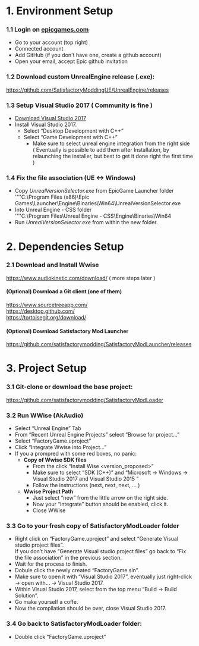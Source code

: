 # 1. Environment Setup  
  
### 1.1 Login on [epicgames.com](epicgames.com)   
- Go to your account (top right)    
- Connected account   
- Add GitHub (if you don't have one, create a github account)   
- Open your email, accept Epic github invitation   

### 1.2 Download custom UnrealEngine release (.exe):   
https://github.com/SatisfactoryModdingUE/UnrealEngine/releases   

### 1.3 Setup Visual Studio 2017 ( Community is fine )   
- [Download Visual Studio 2017](https://visualstudio.microsoft.com/vs/older-downloads/)
- Install Visual Studio 2017.
  - Select “Desktop Development with C++”  
  - Select “Game Development with C++”  
    - Make sure to select unreal engine integration from the right side  
  ( Eventually is possible to add them after Installation, by relaunching the installer, but best to get it done right the first time )     


### 1.4 Fix the file association (UE <-> Windows)
- Copy _UnrealVersionSelector.exe_ from EpicGame Launcher folder   
    ''''C:\Program Files (x86)\Epic Games\Launcher\Engine\Binaries\Win64\UnrealVersionSelector.exe
- Into Unreal Engine - CSS folder   
    ''''C:\Program Files\Unreal Engine - CSS\Engine\Binaries\Win64
- Run _UnrealVersionSelector.exe_ from within the new folder.



# 2. Dependencies Setup
### 2.1 Download and Install Wwise
https://www.audiokinetic.com/download/ ( more steps later ) 

#### (Optional) Download a Git client (one of them)
https://www.sourcetreeapp.com/  
https://desktop.github.com/  
https://tortoisegit.org/download/  

#### (Optional) Download Satisfactory Mod Launcher
https://github.com/satisfactorymodding/SatisfactoryModLauncher/releases

# 3. Project Setup
### 3.1 Git-clone or download the base project:
https://github.com/satisfactorymodding/SatisfactoryModLoader 


### 3.2 Run WWise (AkAudio)
- Select “Unreal Engine” Tab
- From “Recent Unreal Engine Projects” select “Browse for project...”
- Select “FactoryGame.uproject”
- Click “Integrate Wwise into Project…”
- If you a prompred with some red boxes, no panic:
  - **Copy of Wwise SDK files**
    - From the click “Install Wise <version_proposed>”
    - Make sure to select “SDK (C++)” and “Microsoft -> Windows -> Visual Studio 2017 and Visual Studio 2015 ”
    - Follow the instructions (next, next, next, ...  )
  - **Wwise Project Path**
    - Just select “new” from the little arrow on the right side.
    - Now your “integrate” button should be enabled, click it.
    - Close WWise

### 3.3 Go to your fresh copy of SatisfactoryModLoader folder
- Right click on “FactoryGame.uproject” and select “Generate Visual studio project files”.  
  If you don’t have “Generate Visual studio project files” go back to “Fix the file association” in the previous section.  
- Wait for the process to finish.  
- Dobule click the newly created “FactoryGame.sln”.  
- Make sure to open it with “Visual Studio 2017”, eventually just right-click -> open with… -> Visual Studio 2017.  
- Within Visual Studio 2017, select from the top menu “Build -> Build Solution”.  
- Go make yourself a coffe.  
- Now the compilation should be over, close Visual Studio 2017.  

### 3.4 Go back to SatisfactoryModLoader folder:
- Double click “FactoryGame.uproject” 
